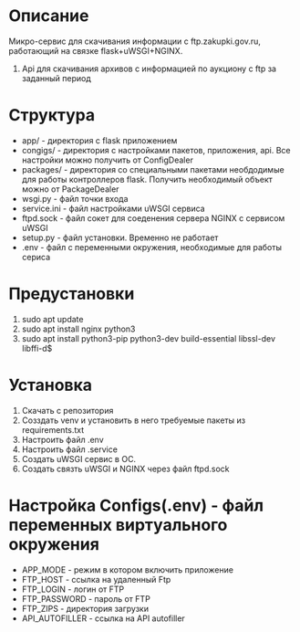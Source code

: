 # Описание
Микро-сервис для скачивания информации с ftp.zakupki.gov.ru, работающий на связке flask+uWSGI+NGINX.
1. Api для скачивания архивов с информацией по аукциону с ftp за заданный период

# Структура
* app/ - директория с flask приложением
* congigs/ - директория с настройками пакетов, приложения, api. Все настройки можно получить от ConfigDealer
* packages/ - директория со специальными пакетами необдодимые для работы контроллеров flask. Получить необходимый объект можно от PackageDealer
* wsgi.py - файл точки входа
* service.ini - файл настройками uWSGI сервиса
* ftpd.sock - файл сокет для соеденения сервера NGINX  с сервисом uWSGI
* setup.py - файл установки. Временно не работает
* .env - файл с переменными окружения, необходимые для работы сериса

# Предустановки
1. sudo apt update
2. sudo apt install nginx python3
3. sudo apt install python3-pip python3-dev build-essential libssl-dev libffi-d$

# Установка
1. Скачать с репозитория
2. Созздать venv и установить в него требуемые пакеты из requirements.txt
3. Настроить файл .env
4. Настроить файл .service
5. Создать uWSGI сервис в ОС.
6. Создать связть uWSGI и NGINX через файл ftpd.sock

# Настройка Configs(.env) - файл переменных виртуального окружения
* APP_MODE - режим в котором включить приложение
* FTP_HOST - ссылка на удаленный Ftp
* FTP_LOGIN - логин от FTP
* FTP_PASSWORD - пароль от FTP
* FTP_ZIPS - директория загрузки
* API_AUTOFILLER - ссылка на API autofiller
